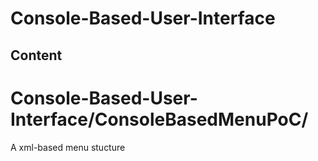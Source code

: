 # Console-Based-User-Interface


## Content
# Console-Based-User-Interface/ConsoleBasedMenuPoC/
A xml-based menu stucture
